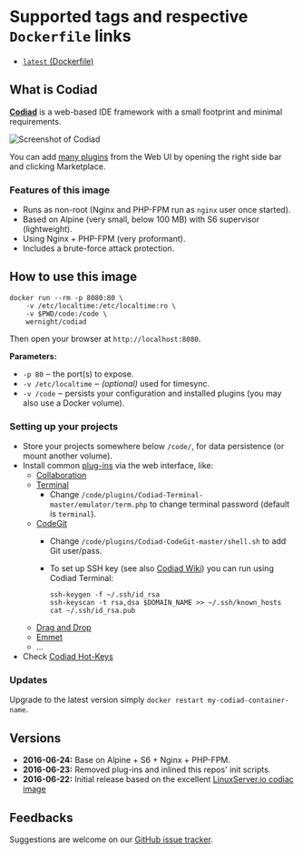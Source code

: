# Supported tags and respective `Dockerfile` links

  * [`latest` (Dockerfile)](https://github.com/wernight/docker-codiad/blob/master/Dockerfile)


## What is Codiad

[**Codiad**](http://codiad.com/) is a web-based IDE framework with a small footprint and minimal requirements.

![Screenshot of Codiad](https://github.com/wernight/docker-codiad/raw/master/docs/screenshot.png)

You can add [many plugins](http://market.codiad.com/) from the Web UI by opening the right side bar and clicking Marketplace.


### Features of this image

  * Runs as non-root (Nginx and PHP-FPM run as `nginx` user once started).
  * Based on Alpine (very small, below 100 MB) with S6 supervisor (lightweight).
  * Using Nginx + PHP-FPM (very proformant).
  * Includes a brute-force attack protection.



## How to use this image

    docker run --rm -p 8080:80 \
        -v /etc/localtime:/etc/localtime:ro \
        -v $PWD/code:/code \
        wernight/codiad

Then open your browser at `http://localhost:8080`.

**Parameters:**

  * `-p 80` ‒ the port(s) to expose.
  * `-v /etc/localtime` ‒ *(optional)* used for timesync.
  * `-v /code` ‒ persists your configuration and installed plugins (you may also use a Docker volume).


### Setting up your projects

  * Store your projects somewhere below `/code/`, for data persistence (or mount another volume).
  * Install common [plug-ins](http://market.codiad.com/) via the web interface, like:
      * [Collaboration](https://github.com/Codiad/Codiad-Collaborative)
      * [Terminal](https://github.com/Fluidbyte/Codiad-Terminal) 
          * Change `/code/plugins/Codiad-Terminal-master/emulator/term.php` to change terminal password (default is `terminal`).
      * [CodeGit](https://github.com/Andr3as/Codiad-CodeGit)
          * Change `/code/plugins/Codiad-CodeGit-master/shell.sh` to add Git user/pass.
          * To set up SSH key (see also [Codiad Wiki](https://github.com/Andr3as/Codiad-CodeGit/wiki)) you can run using Codiad Terminal:

                ssh-keygen -f ~/.ssh/id_rsa
                ssh-keyscan -t rsa,dsa $DOMAIN_NAME >> ~/.ssh/known_hosts
                cat ~/.ssh/id_rsa.pub
      * [Drag and Drop](https://github.com/Andr3as/Codiad-DragDrop)
      * [Emmet](https://github.com/Andr3as/Codiad-Emmet)
      * ...
   * Check [Codiad Hot-Keys](https://github.com/Codiad/Codiad/wiki/Hot-Keys)


### Updates

Upgrade to the latest version simply `docker restart my-codiad-container-name`.


## Versions

  * **2016-06-24:** Base on Alpine + S6 + Nginx + PHP-FPM.
  * **2016-06-23:** Removed plug-ins and inlined this repos' init scripts.
  * **2016-06-22:** Initial release based on the excellent [LinuxServer.io codiac image](https://github.com/linuxserver/docker-codiad)


## Feedbacks

Suggestions are welcome on our [GitHub issue tracker](https://github.com/wernight/docker-codiad/issues).
